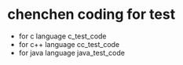 # chenchen coding for test
- for c language c_test_code
- for c++ language cc_test_code
- for java language java_test_code
